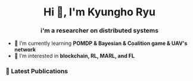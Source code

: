 <h1 align="center">Hi 👋, I'm Kyungho Ryu</h1>
<h3 align="center">i'm a researcher on distributed systems</h3>

- 🌱 I’m currently learning **POMDP & Bayesian & Coalition game & UAV's network**
- 👀 I’m interested in **blockchain, RL, MARL, and FL**

### 📕 Latest Publications
<!-- BLOG-POST-LIST:START -->
<!-- BLOG-POST-LIST:END -->